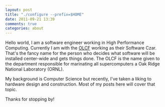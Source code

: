 ```yaml
---
layout: post
title: "./configure --prefix=$HOME"
date: 2011-09-21 13:39
comments: true
categories: about
---
```


Hello world, I am a software engineer working in High Performance Computing.
Currently I am with the [OLCF](http://www.olcf.ornl.gov/) working as their
Software Czar. That's the fancy name for the person who decides what software
will be installed center-wide and gets things done. The OLCF is the name given
to the department responsible for marinating all supercomputers a Oak Ridge
National Laboratory (ORNL).

My background is Computer Science but recently, I've taken a liking to hardware
design and construction. Most of my posts here will cover that topic.

Thanks for stopping by!
